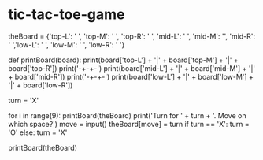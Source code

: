 # tic-tac-toe-game
theBoard = {'top-L': ' ', 'top-M': ' ', 'top-R': ' ', 'mid-L': ' ', 'mid-M': '', 'mid-R': ' ','low-L': ' ', 'low-M': ' ', 'low-R': ' '}

def printBoard(board):
    print(board['top-L'] + '|' + board['top-M'] + '|' + board['top-R'])
    print('-+-+-')
    print(board['mid-L'] + '|' + board['mid-M'] + '|' + board['mid-R'])
    print('-+-+-')
    print(board['low-L'] + '|' + board['low-M'] + '|' + board['low-R'])

turn = 'X'

for i in range(9):
    printBoard(theBoard)
    print('Turn for ' + turn + '. Move on which space?')
    move = input()
    theBoard[move] = turn
    if turn == 'X':
        turn = 'O'
    else:
        turn = 'X'

printBoard(theBoard)

